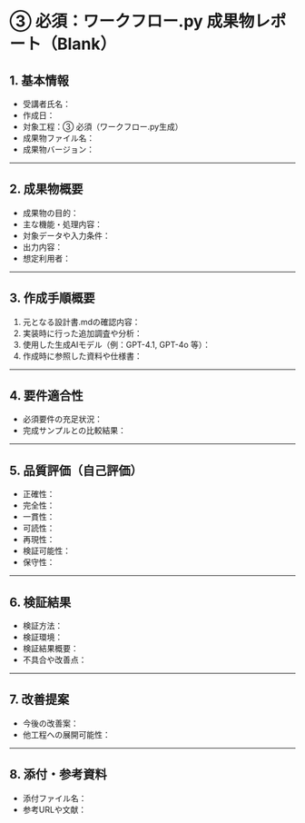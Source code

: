 # ③ 必須：ワークフロー.py 成果物レポート（Blank）

## 1. 基本情報
- 受講者氏名：
- 作成日：
- 対象工程：③ 必須（ワークフロー.py生成）
- 成果物ファイル名：
- 成果物バージョン：

---

## 2. 成果物概要
- 成果物の目的：
- 主な機能・処理内容：
- 対象データや入力条件：
- 出力内容：
- 想定利用者：

---

## 3. 作成手順概要
1. 元となる設計書.mdの確認内容：
2. 実装時に行った追加調査や分析：
3. 使用した生成AIモデル（例：GPT-4.1, GPT-4o 等）：
4. 作成時に参照した資料や仕様書：

---

## 4. 要件適合性
- 必須要件の充足状況：
- 完成サンプルとの比較結果：

---

## 5. 品質評価（自己評価）
- 正確性：
- 完全性：
- 一貫性：
- 可読性：
- 再現性：
- 検証可能性：
- 保守性：

---

## 6. 検証結果
- 検証方法：
- 検証環境：
- 検証結果概要：
- 不具合や改善点：

---

## 7. 改善提案
- 今後の改善案：
- 他工程への展開可能性：

---

## 8. 添付・参考資料
- 添付ファイル名：
- 参考URLや文献：

